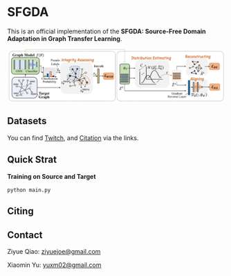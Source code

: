 # SFGDA

This is an official implementation of the **SFGDA: Source-Free Domain Adaptation in Graph Transfer Learning**.

![Image text](https://github.com/joe817/SFGDA/blob/main/framework.png)


## Datasets

You can find [Twitch](https://snap.stanford.edu/data/twitch-social-networks.html), and [Citation](https://github.com/joe817/SFGDA/tree/main/data) via the links.

## Quick Strat

**Training on Source and Target**

```
python main.py
```


## Citing

## Contact
Ziyue Qiao: ziyuejoe@gmail.com

Xiaomin Yu: yuxm02@gmail.com





